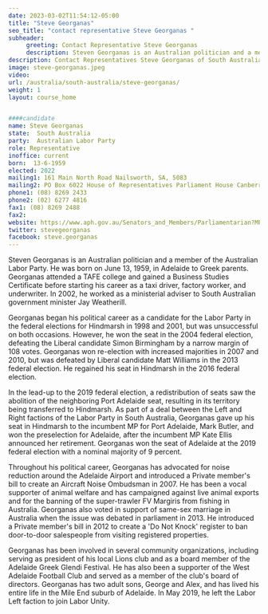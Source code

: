 ```yaml
---
date: 2023-03-02T11:54:12-05:00
title: "Steve Georganas"
seo_title: "contact representative Steve Georganas "
subheader:
     greeting: Contact Representative Steve Georganas
     description: Steven Georganas is an Australian politician and a member of the Australian Labor Party.
description: Contact Representatives Steve Georganas of South Australia. Contact information for Steve Georganas includes email address, phone number, and mailing address.
image: steve-georganas.jpeg
video:
url: /australia/south-australia/steve-georganas/
weight: 1
layout: course_home


####candidate
name: Steve Georganas
state:	South Australia
party:	Australian Labor Party
role: Representative
inoffice: current
born:  13-6-1959
elected: 2022
mailing1: 161 Main North Road Nailsworth, SA, 5083
mailing2: PO Box 6022 House of Representatives Parliament House Canberra ACT 2600
phone1:	(08) 8269 2433
phone2: (02) 6277 4816
fax1: (08) 8269 2488
fax2:
website: https://www.aph.gov.au/Senators_and_Members/Parliamentarian?MPID=DZY
twitter: stevegeorganas
facebook: steve.georganas
---
```


Steven Georganas is an Australian politician and a member of the Australian Labor Party. He was born on June 13, 1959, in Adelaide to Greek parents. Georganas attended a TAFE college and gained a Business Studies Certificate before starting his career as a taxi driver, factory worker, and underwriter. In 2002, he worked as a ministerial adviser to South Australian government minister Jay Weatherill.

Georganas began his political career as a candidate for the Labor Party in the federal elections for Hindmarsh in 1998 and 2001, but was unsuccessful on both occasions. However, he won the seat in the 2004 federal election, defeating the Liberal candidate Simon Birmingham by a narrow margin of 108 votes. Georganas won re-election with increased majorities in 2007 and 2010, but was defeated by Liberal candidate Matt Williams in the 2013 federal election. He regained his seat in Hindmarsh in the 2016 federal election.

In the lead-up to the 2019 federal election, a redistribution of seats saw the abolition of the neighboring Port Adelaide seat, resulting in its territory being transferred to Hindmarsh. As part of a deal between the Left and Right factions of the Labor Party in South Australia, Georganas gave up his seat in Hindmarsh to the incumbent MP for Port Adelaide, Mark Butler, and won the preselection for Adelaide, after the incumbent MP Kate Ellis announced her retirement. Georganas won the seat of Adelaide at the 2019 federal election with a nominal majority of 9 percent.

Throughout his political career, Georganas has advocated for noise reduction around the Adelaide Airport and introduced a Private member's bill to create an Aircraft Noise Ombudsman in 2007. He has been a vocal supporter of animal welfare and has campaigned against live animal exports and for the banning of the super-trawler FV Margiris from fishing in Australia. Georganas also voted in support of same-sex marriage in Australia when the issue was debated in parliament in 2013. He introduced a Private member's bill in 2012 to create a 'Do Not Knock' register to ban door-to-door salespeople from visiting registered properties.

Georganas has been involved in several community organizations, including serving as president of his local Lions club and as a board member of the Adelaide Greek Glendi Festival. He has also been a supporter of the West Adelaide Football Club and served as a member of the club's board of directors. Georganas has two adult sons, George and Alex, and has lived his entire life in the Mile End suburb of Adelaide. In May 2019, he left the Labor Left faction to join Labor Unity.